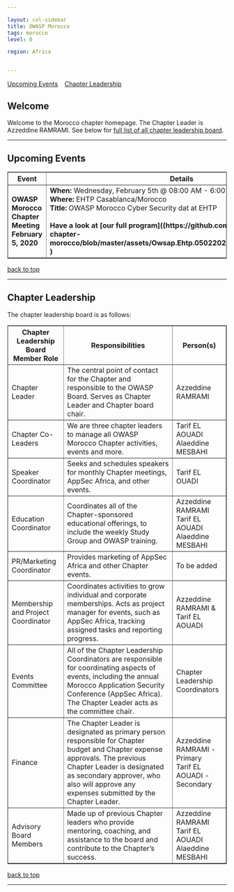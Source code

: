 ```yaml
---

layout: col-sidebar
title: OWASP Morocco
tags: morocco
level: 0

region: Africa


---
```

[Upcoming Events](#upcoming-events)&nbsp;&nbsp;&nbsp;   [Chapter Leadership](#chapter-leadership)

Welcome
-------
Welcome to the Morocco chapter homepage. The Chapter Leader is Azzeddine RAMRAMI. See below for [full list of all chapter leadership board](#chapter-leadership).

<hr/>

Upcoming Events
---------------

<table cellpadding="5" cellspacing="0" border="1">
  <tr><th width="20%">Event</th><th>Details</th></tr>
  <tr><td><strong>OWASP Morocco Chapter Meeting<br>February 5, 2020</strong></td>
      <td>
<strong>When:</strong> Wednesday, February 5th @ 08:00 AM - 6:00 PM <br/>
<strong>Where:</strong> EHTP Casablanca/Morocco <br/>
<strong>Title:</strong> OWASP Morocco Cyber Security dat at EHTP<br/>
<br>
<strong> Have a look at [our full program]((https://github.com/OWASP/www-chapter-morocco/blob/master/assets/Owsap.Ehtp.05022020(Final%20Program).pdf)
)

 </strong>     
      </td></tr>
</table>

[back to top](#owasp-morocco)
<hr>

Chapter Leadership
------------------
The chapter leadership board is as follows:

<table cellpadding="5" cellspacing="0" border="1">
  <tr><th>Chapter Leadership Board Member Role</th>
      <th width="50%">Responsibilities</th>
      <th>Person(s)</th></tr>
  <tr><td>Chapter Leader</td>
      <td>The central point of contact for the Chapter and responsible to the OWASP Board. Serves as Chapter Leader and Chapter board chair.</td>
      <td>Azzeddine RAMRAMI</td></tr>
    <tr><td>Chapter Co-Leaders</td>
      <td>We are three chapter leaders to manage all OWASP Morocco Chapter activities, events and more.</td>
      <td>Tarif EL AOUADI<br/>Alaeddine MESBAHI<br/></td></tr>
    <tr><td>Speaker Coordinator</td>
      <td>Seeks and schedules speakers for monthly Chapter meetings, AppSec Africa, and other events.</td>
      <td>Tarif EL OUADI</td></tr>
    <tr><td>Education Coordinator</td>
      <td>Coordinates all of the Chapter-sponsored educational offerings, to include the weekly Study Group and OWASP training.</td>
      <td>Azzeddine RAMRAMI<br/>Tarif EL AOUADI<br/>Alaeddine MESBAHI<br/></td></tr>
    <tr><td>PR/Marketing Coordinator</td>
      <td>Provides marketing of AppSec Africa and other Chapter events.</td>
      <td>To be added</td></tr>
    <tr><td>Membership and Project Coordinator</td>
      <td>Coordinates activities to grow individual and corporate memberships. Acts as project manager for events, such as AppSec Africa, tracking assigned tasks and reporting progress.</td>
      <td>Azzeddine RAMRAMI & Tarif EL AOUADI</td></tr>
    <tr><td>Events Committee</td>
      <td>All of the Chapter Leadership Coordinators are responsible for coordinating aspects of events, including the annual Morocco Application Security Conference (AppSec Africa). The Chapter Leader acts as the committee chair.</td>
      <td>Chapter Leadership Coordinators</td></tr>
    <tr><td>Finance</td>
      <td>The Chapter Leader is designated as primary person responsible for Chapter budget and Chapter expense approvals.
The previous Chapter Leader is designated as secondary approver, who also will approve any expenses submitted by the Chapter Leader.</td>
      <td>Azzeddine RAMRAMI - Primary<br/>Tarif EL AOUADI - Secondary</td></tr>
    <tr><td>Advisory Board Members</td>
      <td>Made up of previous Chapter leaders who provide mentoring, coaching, and assistance to the board and contribute to the Chapter’s success.</td>
      <td>Azzeddine RAMRAMI<br/>Tarif EL AOUADI<br/>Alaeddine MESBAHI<br/></td></tr>
</table>
  
[back to top](#owasp-morocco)
<hr/>
